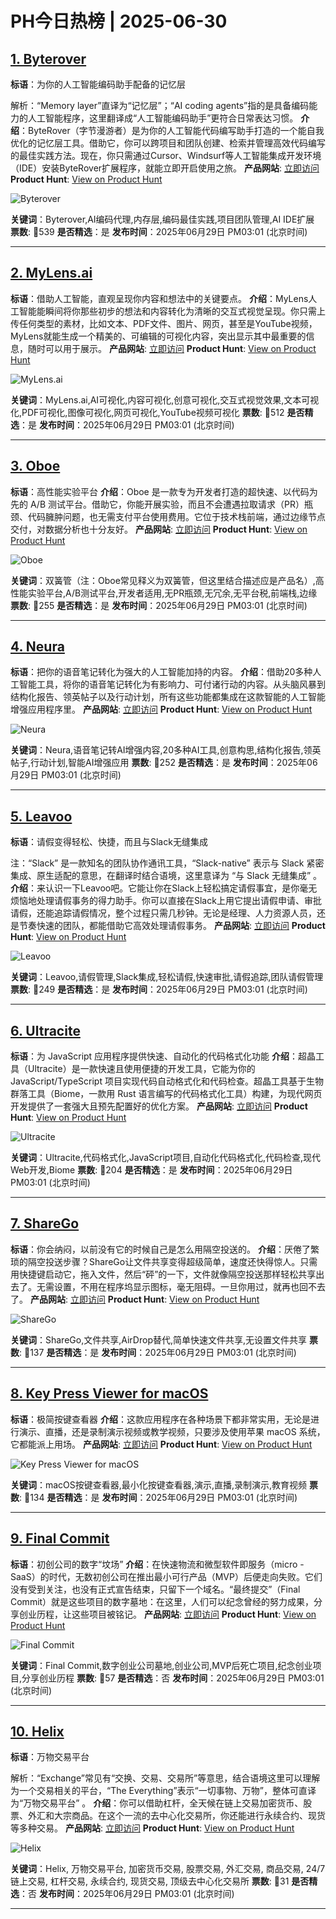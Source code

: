 # PH今日热榜 | 2025-06-30

## [1. Byterover](https://www.producthunt.com/posts/byterover-2?utm_campaign=producthunt-api&utm_medium=api-v2&utm_source=Application%3A+dev+%28ID%3A+189358%29)
**标语**：为你的人工智能编码助手配备的记忆层

解析：“Memory layer”直译为“记忆层”；“AI coding agents”指的是具备编码能力的人工智能程序，这里翻译成“人工智能编码助手”更符合日常表达习惯。
**介绍**：ByteRover（字节漫游者）是为你的人工智能代码编写助手打造的一个能自我优化的记忆层工具。借助它，你可以跨项目和团队创建、检索并管理高效代码编写的最佳实践方法。现在，你只需通过Cursor、Windsurf等人工智能集成开发环境（IDE）安装ByteRover扩展程序，就能立即开启使用之旅。
**产品网站**: [立即访问](https://www.producthunt.com/r/CFX2HX4JOUZWZS?utm_campaign=producthunt-api&utm_medium=api-v2&utm_source=Application%3A+dev+%28ID%3A+189358%29)
**Product Hunt**: [View on Product Hunt](https://www.producthunt.com/posts/byterover-2?utm_campaign=producthunt-api&utm_medium=api-v2&utm_source=Application%3A+dev+%28ID%3A+189358%29)

![Byterover](https://ph-files.imgix.net/f83931da-b775-4f49-9916-a8a18b6e5a58.png?auto=format)

**关键词**：Byterover,AI编码代理,内存层,编码最佳实践,项目团队管理,AI IDE扩展
**票数**: 🔺539
**是否精选**：是
**发布时间**：2025年06月29日 PM03:01 (北京时间)

---

## [2. MyLens.ai](https://www.producthunt.com/posts/mylens-ai-3?utm_campaign=producthunt-api&utm_medium=api-v2&utm_source=Application%3A+dev+%28ID%3A+189358%29)
**标语**：借助人工智能，直观呈现你内容和想法中的关键要点。
**介绍**：MyLens人工智能能瞬间将你那些初步的想法和内容转化为清晰的交互式视觉呈现。你只需上传任何类型的素材，比如文本、PDF文件、图片、网页，甚至是YouTube视频，MyLens就能生成一个精美的、可编辑的可视化内容，突出显示其中最重要的信息，随时可以用于展示。
**产品网站**: [立即访问](https://www.producthunt.com/r/6ZBAFH5PGNH5DS?utm_campaign=producthunt-api&utm_medium=api-v2&utm_source=Application%3A+dev+%28ID%3A+189358%29)
**Product Hunt**: [View on Product Hunt](https://www.producthunt.com/posts/mylens-ai-3?utm_campaign=producthunt-api&utm_medium=api-v2&utm_source=Application%3A+dev+%28ID%3A+189358%29)

![MyLens.ai](https://ph-files.imgix.net/4d4bf338-ea68-4544-8b03-2d48df7295ba.jpeg?auto=format)

**关键词**：MyLens.ai,AI可视化,内容可视化,创意可视化,交互式视觉效果,文本可视化,PDF可视化,图像可视化,网页可视化,YouTube视频可视化
**票数**: 🔺512
**是否精选**：是
**发布时间**：2025年06月29日 PM03:01 (北京时间)

---

## [3. Oboe](https://www.producthunt.com/posts/oboe-2?utm_campaign=producthunt-api&utm_medium=api-v2&utm_source=Application%3A+dev+%28ID%3A+189358%29)
**标语**：高性能实验平台
**介绍**：Oboe 是一款专为开发者打造的超快速、以代码为先的 A/B 测试平台。借助它，你能开展实验，而且不会遭遇拉取请求（PR）瓶颈、代码臃肿问题，也无需支付平台使用费用。它位于技术栈前端，通过边缘节点交付，对数据分析也十分友好。
**产品网站**: [立即访问](https://www.producthunt.com/r/DQ4V2MNPO3PKT5?utm_campaign=producthunt-api&utm_medium=api-v2&utm_source=Application%3A+dev+%28ID%3A+189358%29)
**Product Hunt**: [View on Product Hunt](https://www.producthunt.com/posts/oboe-2?utm_campaign=producthunt-api&utm_medium=api-v2&utm_source=Application%3A+dev+%28ID%3A+189358%29)

![Oboe](https://ph-files.imgix.net/7a79e829-f1b9-454f-8c0a-b84b07b840e0.png?auto=format)

**关键词**：双簧管（注：Oboe常见释义为双簧管，但这里结合描述应是产品名）,高性能实验平台,A/B测试平台,开发者适用,无PR瓶颈,无冗余,无平台税,前端栈,边缘
**票数**: 🔺255
**是否精选**：是
**发布时间**：2025年06月29日 PM03:01 (北京时间)

---

## [4. Neura](https://www.producthunt.com/posts/neura-4?utm_campaign=producthunt-api&utm_medium=api-v2&utm_source=Application%3A+dev+%28ID%3A+189358%29)
**标语**：把你的语音笔记转化为强大的人工智能加持的内容。
**介绍**：借助20多种人工智能工具，将你的语音笔记转化为有影响力、可付诸行动的内容。从头脑风暴到结构化报告、领英帖子以及行动计划，所有这些功能都集成在这款智能的人工智能增强应用程序里。
**产品网站**: [立即访问](https://www.producthunt.com/r/5GCJSVR4UXQX6F?utm_campaign=producthunt-api&utm_medium=api-v2&utm_source=Application%3A+dev+%28ID%3A+189358%29)
**Product Hunt**: [View on Product Hunt](https://www.producthunt.com/posts/neura-4?utm_campaign=producthunt-api&utm_medium=api-v2&utm_source=Application%3A+dev+%28ID%3A+189358%29)

![Neura](https://ph-files.imgix.net/441611b9-c205-466a-b6e0-585a2987a07b.jpeg?auto=format)

**关键词**：Neura,语音笔记转AI增强内容,20多种AI工具,创意构思,结构化报告,领英帖子,行动计划,智能AI增强应用
**票数**: 🔺252
**是否精选**：是
**发布时间**：2025年06月29日 PM03:01 (北京时间)

---

## [5. Leavoo](https://www.producthunt.com/posts/leavoo?utm_campaign=producthunt-api&utm_medium=api-v2&utm_source=Application%3A+dev+%28ID%3A+189358%29)
**标语**：请假变得轻松、快捷，而且与Slack无缝集成

注：“Slack” 是一款知名的团队协作通讯工具，“Slack-native” 表示与 Slack 紧密集成、原生适配的意思，在翻译时结合语境，这里意译为 “与 Slack 无缝集成” 。
**介绍**：来认识一下Leavoo吧。它能让你在Slack上轻松搞定请假事宜，是你毫无烦恼地处理请假事务的得力助手。你可以直接在Slack上用它提出请假申请、审批请假，还能追踪请假情况，整个过程只需几秒钟。无论是经理、人力资源人员，还是节奏快速的团队，都能借助它高效处理请假事务。
**产品网站**: [立即访问](https://www.producthunt.com/r/Y7GO5PAQA5DCWI?utm_campaign=producthunt-api&utm_medium=api-v2&utm_source=Application%3A+dev+%28ID%3A+189358%29)
**Product Hunt**: [View on Product Hunt](https://www.producthunt.com/posts/leavoo?utm_campaign=producthunt-api&utm_medium=api-v2&utm_source=Application%3A+dev+%28ID%3A+189358%29)

![Leavoo](https://ph-files.imgix.net/2ceb4901-381c-42d7-a7f8-6a8cbc461aeb.png?auto=format)

**关键词**：Leavoo,请假管理,Slack集成,轻松请假,快速审批,请假追踪,团队请假管理
**票数**: 🔺249
**是否精选**：是
**发布时间**：2025年06月29日 PM03:01 (北京时间)

---

## [6. Ultracite](https://www.producthunt.com/posts/ultracite?utm_campaign=producthunt-api&utm_medium=api-v2&utm_source=Application%3A+dev+%28ID%3A+189358%29)
**标语**：为 JavaScript 应用程序提供快速、自动化的代码格式化功能
**介绍**：超晶工具（Ultracite）是一款快速且使用便捷的开发工具，它能为你的 JavaScript/TypeScript 项目实现代码自动格式化和代码检查。超晶工具基于生物群落工具（Biome，一款用 Rust 语言编写的代码格式化工具）构建，为现代网页开发提供了一套强大且预先配置好的优化方案。
**产品网站**: [立即访问](https://www.producthunt.com/r/OJ436ORV4ZDXFR?utm_campaign=producthunt-api&utm_medium=api-v2&utm_source=Application%3A+dev+%28ID%3A+189358%29)
**Product Hunt**: [View on Product Hunt](https://www.producthunt.com/posts/ultracite?utm_campaign=producthunt-api&utm_medium=api-v2&utm_source=Application%3A+dev+%28ID%3A+189358%29)

![Ultracite](https://ph-files.imgix.net/56b48724-6a28-4ade-91a5-4a3fe5619816.png?auto=format)

**关键词**：Ultracite,代码格式化,JavaScript项目,自动化代码格式化,代码检查,现代Web开发,Biome
**票数**: 🔺204
**是否精选**：是
**发布时间**：2025年06月29日 PM03:01 (北京时间)

---

## [7. ShareGo](https://www.producthunt.com/posts/sharego?utm_campaign=producthunt-api&utm_medium=api-v2&utm_source=Application%3A+dev+%28ID%3A+189358%29)
**标语**：你会纳闷，以前没有它的时候自己是怎么用隔空投送的。
**介绍**：厌倦了繁琐的隔空投送步骤？ShareGo让文件共享变得超级简单，速度还快得惊人。只需用快捷键启动它，拖入文件，然后“砰”的一下，文件就像隔空投送那样轻松共享出去了。无需设置，不用在程序坞显示图标，毫无阻碍。一旦你用过，就再也回不去了。
**产品网站**: [立即访问](https://www.producthunt.com/r/467X2EQ4VJ4ET7?utm_campaign=producthunt-api&utm_medium=api-v2&utm_source=Application%3A+dev+%28ID%3A+189358%29)
**Product Hunt**: [View on Product Hunt](https://www.producthunt.com/posts/sharego?utm_campaign=producthunt-api&utm_medium=api-v2&utm_source=Application%3A+dev+%28ID%3A+189358%29)

![ShareGo](https://ph-files.imgix.net/33283040-62b5-43df-bd12-19af7555d12e.jpeg?auto=format)

**关键词**：ShareGo,文件共享,AirDrop替代,简单快速文件共享,无设置文件共享
**票数**: 🔺137
**是否精选**：是
**发布时间**：2025年06月29日 PM03:01 (北京时间)

---

## [8. Key Press Viewer for macOS](https://www.producthunt.com/posts/key-press-viewer-for-macos?utm_campaign=producthunt-api&utm_medium=api-v2&utm_source=Application%3A+dev+%28ID%3A+189358%29)
**标语**：极简按键查看器
**介绍**：这款应用程序在各种场景下都非常实用，无论是进行演示、直播，还是录制演示视频或教学视频，只要涉及使用苹果 macOS 系统，它都能派上用场。
**产品网站**: [立即访问](https://www.producthunt.com/r/LY7S72PGXDUJKG?utm_campaign=producthunt-api&utm_medium=api-v2&utm_source=Application%3A+dev+%28ID%3A+189358%29)
**Product Hunt**: [View on Product Hunt](https://www.producthunt.com/posts/key-press-viewer-for-macos?utm_campaign=producthunt-api&utm_medium=api-v2&utm_source=Application%3A+dev+%28ID%3A+189358%29)

![Key Press Viewer for macOS](https://ph-files.imgix.net/ec2e4325-4839-4af1-a80f-c8aade699fe8.jpeg?auto=format)

**关键词**：macOS按键查看器,最小化按键查看器,演示,直播,录制演示,教育视频
**票数**: 🔺134
**是否精选**：是
**发布时间**：2025年06月29日 PM03:01 (北京时间)

---

## [9. Final Commit](https://www.producthunt.com/posts/final-commit?utm_campaign=producthunt-api&utm_medium=api-v2&utm_source=Application%3A+dev+%28ID%3A+189358%29)
**标语**：初创公司的数字“坟场”
**介绍**：在快速物流和微型软件即服务（micro - SaaS）的时代，无数初创公司在推出最小可行产品（MVP）后便走向失败。它们没有受到关注，也没有正式宣告结束，只留下一个域名。“最终提交”（Final Commit）就是这些项目的数字墓地：在这里，人们可以纪念曾经的努力成果，分享创业历程，让这些项目被铭记。
**产品网站**: [立即访问](https://www.producthunt.com/r/B2BJPN6LHCW4CJ?utm_campaign=producthunt-api&utm_medium=api-v2&utm_source=Application%3A+dev+%28ID%3A+189358%29)
**Product Hunt**: [View on Product Hunt](https://www.producthunt.com/posts/final-commit?utm_campaign=producthunt-api&utm_medium=api-v2&utm_source=Application%3A+dev+%28ID%3A+189358%29)

![Final Commit](https://ph-files.imgix.net/d5303619-c04f-4959-ba57-dd733a6a758e.png?auto=format)

**关键词**：Final Commit,数字创业公司墓地,创业公司,MVP后死亡项目,纪念创业项目,分享创业历程
**票数**: 🔺57
**是否精选**：否
**发布时间**：2025年06月29日 PM03:01 (北京时间)

---

## [10. Helix](https://www.producthunt.com/posts/helix-10?utm_campaign=producthunt-api&utm_medium=api-v2&utm_source=Application%3A+dev+%28ID%3A+189358%29)
**标语**：万物交易平台

解析：“Exchange”常见有“交换、交易、交易所”等意思，结合语境这里可以理解为一个交易相关的平台，“The Everything”表示“一切事物、万物”，整体可直译为“万物交易平台” 。
**介绍**：你可以借助杠杆，全天候在链上交易加密货币、股票、外汇和大宗商品。在这个一流的去中心化交易所，你还能进行永续合约、现货等多种交易。
**产品网站**: [立即访问](https://www.producthunt.com/r/I6DMQAMKQD4JRN?utm_campaign=producthunt-api&utm_medium=api-v2&utm_source=Application%3A+dev+%28ID%3A+189358%29)
**Product Hunt**: [View on Product Hunt](https://www.producthunt.com/posts/helix-10?utm_campaign=producthunt-api&utm_medium=api-v2&utm_source=Application%3A+dev+%28ID%3A+189358%29)

![Helix](https://ph-files.imgix.net/b860f265-4232-4740-881f-6bd4daba1d30.jpeg?auto=format)

**关键词**：Helix, 万物交易平台, 加密货币交易, 股票交易, 外汇交易, 商品交易, 24/7链上交易, 杠杆交易, 永续合约, 现货交易, 顶级去中心化交易所
**票数**: 🔺31
**是否精选**：否
**发布时间**：2025年06月29日 PM03:01 (北京时间)

---

